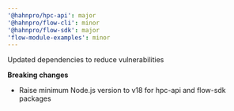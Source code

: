 ```yaml
---
'@hahnpro/hpc-api': major
'@hahnpro/flow-cli': minor
'@hahnpro/flow-sdk': major
'flow-module-examples': minor
---
```


Updated dependencies to reduce vulnerabilities

**Breaking changes**

- Raise minimum Node.js version to v18 for hpc-api and flow-sdk packages
